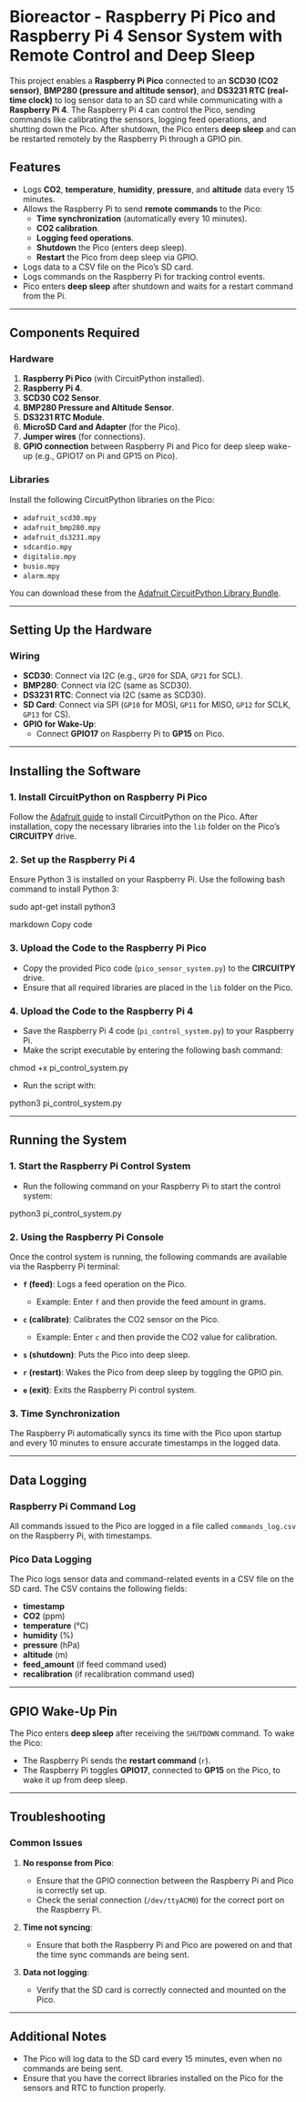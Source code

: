 # Bioreactor - Raspberry Pi Pico and Raspberry Pi 4 Sensor System with Remote Control and Deep Sleep

This project enables a **Raspberry Pi Pico** connected to an **SCD30 (CO2 sensor)**, **BMP280 (pressure and altitude sensor)**, and **DS3231 RTC (real-time clock)** to log sensor data to an SD card while communicating with a **Raspberry Pi 4**. The Raspberry Pi 4 can control the Pico, sending commands like calibrating the sensors, logging feed operations, and shutting down the Pico. After shutdown, the Pico enters **deep sleep** and can be restarted remotely by the Raspberry Pi through a GPIO pin.

## Features

- Logs **CO2**, **temperature**, **humidity**, **pressure**, and **altitude** data every 15 minutes.
- Allows the Raspberry Pi to send **remote commands** to the Pico:
  - **Time synchronization** (automatically every 10 minutes).
  - **CO2 calibration**.
  - **Logging feed operations**.
  - **Shutdown** the Pico (enters deep sleep).
  - **Restart** the Pico from deep sleep via GPIO.
- Logs data to a CSV file on the Pico’s SD card.
- Logs commands on the Raspberry Pi for tracking control events.
- Pico enters **deep sleep** after shutdown and waits for a restart command from the Pi.

---

## Components Required

### Hardware

1. **Raspberry Pi Pico** (with CircuitPython installed).
2. **Raspberry Pi 4**.
3. **SCD30 CO2 Sensor**.
4. **BMP280 Pressure and Altitude Sensor**.
5. **DS3231 RTC Module**.
6. **MicroSD Card and Adapter** (for the Pico).
7. **Jumper wires** (for connections).
8. **GPIO connection** between Raspberry Pi and Pico for deep sleep wake-up (e.g., GPIO17 on Pi and GP15 on Pico).

### Libraries

Install the following CircuitPython libraries on the Pico:
- `adafruit_scd30.mpy`
- `adafruit_bmp280.mpy`
- `adafruit_ds3231.mpy`
- `sdcardio.mpy`
- `digitalio.mpy`
- `busio.mpy`
- `alarm.mpy`

You can download these from the [Adafruit CircuitPython Library Bundle](https://circuitpython.org/libraries).

---

## Setting Up the Hardware

### Wiring

- **SCD30**: Connect via I2C (e.g., `GP20` for SDA, `GP21` for SCL).
- **BMP280**: Connect via I2C (same as SCD30).
- **DS3231 RTC**: Connect via I2C (same as SCD30).
- **SD Card**: Connect via SPI (`GP10` for MOSI, `GP11` for MISO, `GP12` for SCLK, `GP13` for CS).
- **GPIO for Wake-Up**: 
  - Connect **GPIO17** on Raspberry Pi to **GP15** on Pico.

---

## Installing the Software

### 1. Install CircuitPython on Raspberry Pi Pico

Follow the [Adafruit guide](https://learn.adafruit.com/welcome-to-circuitpython) to install CircuitPython on the Pico. After installation, copy the necessary libraries into the `lib` folder on the Pico’s **CIRCUITPY** drive.

### 2. Set up the Raspberry Pi 4

Ensure Python 3 is installed on your Raspberry Pi. Use the following bash command to install Python 3:

sudo apt-get install python3

markdown
Copy code

### 3. Upload the Code to the Raspberry Pi Pico

- Copy the provided Pico code (`pico_sensor_system.py`) to the **CIRCUITPY** drive.
- Ensure that all required libraries are placed in the `lib` folder on the Pico.

### 4. Upload the Code to the Raspberry Pi 4

- Save the Raspberry Pi 4 code (`pi_control_system.py`) to your Raspberry Pi.
- Make the script executable by entering the following bash command:

chmod +x pi_control_system.py

- Run the script with:

python3 pi_control_system.py

---

## Running the System

### 1. Start the Raspberry Pi Control System

 - Run the following command on your Raspberry Pi to start the control system:

python3 pi_control_system.py

### 2. Using the Raspberry Pi Console

Once the control system is running, the following commands are available via the Raspberry Pi terminal:

- **`f` (feed)**: Logs a feed operation on the Pico.
  - Example: Enter `f` and then provide the feed amount in grams.
  
- **`c` (calibrate)**: Calibrates the CO2 sensor on the Pico.
  - Example: Enter `c` and then provide the CO2 value for calibration.

- **`s` (shutdown)**: Puts the Pico into deep sleep.

- **`r` (restart)**: Wakes the Pico from deep sleep by toggling the GPIO pin.

- **`e` (exit)**: Exits the Raspberry Pi control system.

### 3. Time Synchronization

The Raspberry Pi automatically syncs its time with the Pico upon startup and every 10 minutes to ensure accurate timestamps in the logged data.

---

## Data Logging

### Raspberry Pi Command Log

All commands issued to the Pico are logged in a file called `commands_log.csv` on the Raspberry Pi, with timestamps.

### Pico Data Logging

The Pico logs sensor data and command-related events in a CSV file on the SD card. The CSV contains the following fields:
- **timestamp**
- **CO2** (ppm)
- **temperature** (°C)
- **humidity** (%)
- **pressure** (hPa)
- **altitude** (m)
- **feed_amount** (if feed command used)
- **recalibration** (if recalibration command used)

---

## GPIO Wake-Up Pin

The Pico enters **deep sleep** after receiving the `SHUTDOWN` command. To wake the Pico:
- The Raspberry Pi sends the **restart command** (`r`).
- The Raspberry Pi toggles **GPIO17**, connected to **GP15** on the Pico, to wake it up from deep sleep.

---

## Troubleshooting

### Common Issues

1. **No response from Pico**:
   - Ensure that the GPIO connection between the Raspberry Pi and Pico is correctly set up.
   - Check the serial connection (`/dev/ttyACM0`) for the correct port on the Raspberry Pi.

2. **Time not syncing**:
   - Ensure that both the Raspberry Pi and Pico are powered on and that the time sync commands are being sent.

3. **Data not logging**:
   - Verify that the SD card is correctly connected and mounted on the Pico.

---

## Additional Notes

- The Pico will log data to the SD card every 15 minutes, even when no commands are being sent.
- Ensure that you have the correct libraries installed on the Pico for the sensors and RTC to function properly.